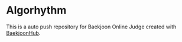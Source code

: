 # Algorhythm
This is a auto push repository for Baekjoon Online Judge created with [BaekjoonHub](https://github.com/BaekjoonHub/BaekjoonHub).
